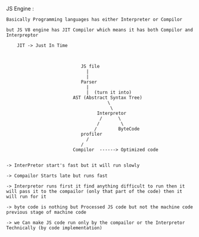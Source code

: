 

JS Engine :

    Basically Programming languages has either Interpreter or Compilor

    but JS V8 engine has JIT Compilor which means it has both Compilor and Interpreptor

        JIT -> Just In Time



                                JS file
                                  |
                                  |
                                Parser
                                  |
                                  |  (turn it into)
                             AST (Abstract Syntax Tree)
                                          \
                                           \
                                      Interpretor
                                       /      \
                                      /        \
                                     /        ByteCode
                                profiler
                                  /
                                /
                             Compilor  ------> Optimized code 


    -> InterPretor start's fast but it will run slowly 

    -> Compailor Starts late but runs fast

    -> Interpretor runs first it find anything difficult to run then it will pass it to the compailor (only that part of the code) then it will run for it

    -> byte code is nothing but Processed JS code but not the machine code previous stage of machine code

    -> we Can make JS code run only by the compailor or the Interpretor Technically (by code implementation)

